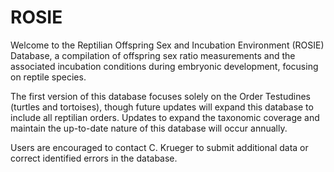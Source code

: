 # ROSIE
Welcome to the Reptilian Offspring Sex and Incubation Environment (ROSIE) Database, a compilation of offspring sex ratio measurements and the associated incubation conditions during embryonic development, focusing on reptile species.

The first version of this database focuses solely on the Order Testudines (turtles and tortoises), though future updates will expand this database to include all reptilian orders. Updates to expand the taxonomic coverage and maintain the up-to-date nature of this database will occur annually.

Users are encouraged to contact C. Krueger to submit additional data or correct identified errors in the database.
